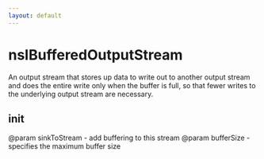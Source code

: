 ```yaml
---
layout: default
---
```


# nsIBufferedOutputStream #

An output stream that stores up data to write out to another output stream
and does the entire write only when the buffer is full, so that fewer writes
to the underlying output stream are necessary.


## init ##

@param sinkToStream - add buffering to this stream
@param bufferSize   - specifies the maximum buffer size

